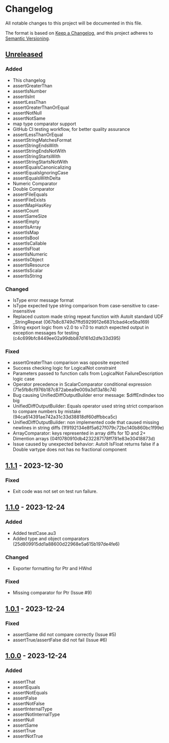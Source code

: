 # Changelog

All notable changes to this project will be documented in this file.

The format is based on [Keep a Changelog](https://keepachangelog.com/en/1.1.0/),
and this project adheres to [Semantic Versioning](https://semver.org/spec/v2.0.0.html).

## [Unreleased]

### Added

- This changelog
- assertGreaterThan
- assertIsNumber
- assertIsInt
- assertLessThan
- assertGreaterThanOrEqual
- assertNotNull
- assertNotSame
- map type comparator support
- GitHub CI testing workflow, for better quality assurance
- assertLessThanOrEqual
- assertStringMatchesFormat
- assertStringEndsWith
- assertStringEndsNotWith
- assertStringStartsWith
- assertStringStartsNotWith
- assertEqualsCanonicalizing
- assertEqualsIgnoringCase
- assertEqualsWithDelta
- Numeric Comparator
- Double Comparator
- assertFileEquals
- assertFileExists
- assertMapHasKey
- assertCount
- assertSameSize
- assertEmpty
- assertIsArray
- assertIsMap
- assertIsBool
- assertIsCallable
- assertIsFloat
- assertIsNumeric
- assertIsObject
- assertIsResource
- assertIsScalar
- assertIsString

### Changed

- IsType error message format
- IsType expected type string comparison from case-sensitive to case-insensitive
- Replaced custom made string repeat function with AutoIt standard UDF _StringRepeat (067b8c8749d7ffd5929912e6831cbad4ce5ba169)
- String export logic from v2.0 to v7.0 to match expected output in exception messages for testing (c4c699bfc8449ee02a99dbb87d161d2dfe33d395)

### Fixed

- assertGreaterThan comparison was opposite expected
- Success checking logic for LogicalNot constraint
- Parameters passed to function calls from LogicalNot FailureDescription logic case
- Operator precedence in ScalarComparator conditional expression (71e5fb8cf976b187c872abea9e009a3d13a18c74)
- Bug causing UnifiedDiffOutputBuilder error message: $diffEndIndex too big
- UnifiedDiffOutputBuilder: Equals operator used string strict comparison to compare numbers by mistake (94ca614391ae742a31c33d38818df60dffbbca5c)
- UnifiedDiffOutputBuilder: non implemented code that caused missing newlines in string diffs (1f9192134e8f5a627f079c72bc140b860bc1f99e)
- ArrayComparator: keys represented in array diffs for 1D and 2+ Dimention arrays (04f0780910db4232287178ff781e83e30418873d)
- Issue caused by unexpected behavior: AutoIt IsFloat returns false if a Double vartype does not has no fractional component


## [1.1.1] - 2023-12-30

### Fixed

- Exit code was not set on test run failure.

## [1.1.0] - 2023-12-24

### Added

- Added testCase.au3
- Added type and object comparators (25d809915dd1a88600d22968e5a615b197de4fe6)

### Changed

- Exporter formatting for Ptr and HWnd

### Fixed

-  Missing comparator for Ptr (Issue #9)

## [1.0.1] - 2023-12-24

### Fixed

- assertSame did not compare correctly (Issue #5)
- assertTrue/assertFalse did not fail (Issue #6)

## [1.0.0] - 2023-12-24

### Added

- assertThat
- assertEquals
- assertNotEquals
- assertFalse
- assertNotFalse
- assertInternalType
- assertNotInternalType
- assertNull
- assertSame
- assertTrue
- assertNotTrue

[unreleased]: https://github.com/genius257/au3unit/compare/v1.1.1...HEAD
[1.1.1]: https://github.com/genius257/au3unit/compare/v1.1.0...v1.1.1
[1.1.0]: https://github.com/genius257/au3unit/compare/v1.0.1...v1.1.0
[1.0.1]: https://github.com/genius257/au3unit/compare/v1.0.0...v1.0.1
[1.0.0]: https://github.com/genius257/au3unit/releases/tag/v1.0.0
